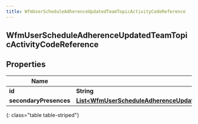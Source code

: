 ```yaml
---
title: WfmUserScheduleAdherenceUpdatedTeamTopicActivityCodeReference
---
```


## WfmUserScheduleAdherenceUpdatedTeamTopicActivityCodeReference

## Properties

| Name                   | Type                                                                                                                                                                             | Description | Notes      |
| ---------------------- | -------------------------------------------------------------------------------------------------------------------------------------------------------------------------------- | ----------- | ---------- |
| **id**                 | <!----><!---->**String**<!---->                                                                                                                                                  |             | [optional] |
| **secondaryPresences** | <!----><!---->[**List&lt;WfmUserScheduleAdherenceUpdatedTeamTopicSecondaryPresenceReference&gt;**](WfmUserScheduleAdherenceUpdatedTeamTopicSecondaryPresenceReference.md)<!----> |             | [optional] |

{: class="table table-striped"}
